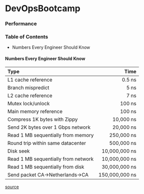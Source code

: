 # DevOpsBootcamp

### Performance

### Table of Contents
- Numbers Every Engineer Should Know

#### Numbers Every Engineer Should Know
| Type           | Time  |
| :------------- | -----:|
| L1 cache reference | 0.5 ns |
| Branch mispredict | 5 ns |
| L2 cache reference | 7 ns |
| Mutex lock/unlock | 100 ns |
| Main memory reference | 100 ns |
| Compress 1K bytes with Zippy | 10,000 ns |
| Send 2K bytes over 1 Gbps network | 20,000 ns |
| Read 1 MB sequentially from memory | 250,000 ns |
| Round trip within same datacenter | 500,000 ns |
| Disk seek | 10,000,000 ns |
| Read 1 MB sequentially from network | 10,000,000 ns |
| Read 1 MB sequentially from disk | 30,000,000 ns |
| Send packet CA->Netherlands->CA | 150,000,000 ns |

[source](http://highscalability.com/numbers-everyone-should-know)
